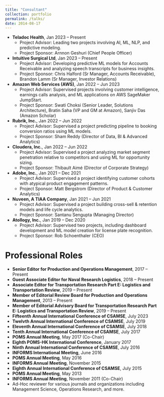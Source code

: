 ```yaml
---
title: "Consultant"
collection: portfolio
permalink: /talks/
date: 2014-08-17
---
```

<ul>
  <li><strong>Teladoc Health</strong>, Jan 2023 – Present
    <ul>
      <li>Project Advisor: Leading two projects involving AI, ML, NLP, and predictive modeling.</li>
      <li>Project Sponsor: Arnnon Geshuri (Chief People Officer)</li>
    </ul>
  </li>

  <li><strong>Intuitive Surgical Ltd</strong>, Jan 2023 – Present
    <ul>
      <li>Project Advisor: Developing predictive ML models for Accounts Receivable and analyzing speech transcripts for business insights.</li>
      <li>Project Sponsor: Chris Halford (Sr Manager, Accounts Receivable), Brandon Lamm (Sr Manager, Investor Relations)</li>
    </ul>
  </li>

  <li><strong>Amazon Web Services (AWS)</strong>, Jan 2022 – Jun 2023
    <ul>
      <li>Project Advisor: Supervised projects involving customer intelligence, earnings calls analysis, and ML applications on AWS SageMaker JumpStart.</li>
      <li>Project Sponsor: Swati Choksi (Senior Leader, Solutions Architecture), Bratin Saha (VP and GM at Amazon), Sanjiv Das (Amazon Scholar)</li>
    </ul>
  </li>

  <li><strong>Rubrik, Inc.</strong>, Jan 2022 – Jun 2022
    <ul>
      <li>Project Advisor: Supervised a project predicting pipeline to booking conversion ratios using ML models.</li>
      <li>Project Sponsor: Sham Reddy (Director of Data, BI & Advanced Analytics)</li>
    </ul>
  </li>

  <li><strong>Cloudera, Inc.</strong>, Jan 2022 – Jun 2022
    <ul>
      <li>Project Advisor: Supervised a project analyzing market segment penetration relative to competitors and using ML for opportunity sizing.</li>
      <li>Project Sponsor: Thibault Aimé (Director of Corporate Strategy)</li>
    </ul>
  </li>

  <li><strong>Adobe, Inc.</strong>, Jan 2021 – Dec 2021
    <ul>
      <li>Project Advisor: Supervised a project identifying customer cohorts with atypical product engagement patterns.</li>
      <li>Project Sponsor: Matt Bergstrom (Director of Product & Customer Analytics)</li>
    </ul>
  </li>

  <li><strong>Nuveen, A TIAA Company</strong>, Jan 2021 – Jun 2021
    <ul>
      <li>Project Advisor: Supervised a project building cross-sell & retention models and life cycle analytics.</li>
      <li>Project Sponsor: Santanu Sengupta (Managing Director)</li>
    </ul>
  </li>

  <li><strong>Atollogy, Inc.</strong>, Jan 2019 – Dec 2020
    <ul>
      <li>Project Advisor: Supervised two projects, including dashboard development and ML model creation for license plate recognition.</li>
      <li>Project Sponsor: Rob Schoenthaler (CEO)</li>
    </ul>
  </li>
</ul>

<h1>Professional Roles</h1>

<ul>
  <li><strong>Senior Editor for Production and Operations Management</strong>, 2017 – Present</li>
  <li><strong>Guest Associate Editor for Naval Research Logistics</strong>, 2018 – Present</li>
  <li><strong>Associate Editor for Transportation Research Part E: Logistics and Transportation Review</strong>, 2019 – Present</li>
  <li><strong>Member of Editorial Review Board for Production and Operations Management</strong>, 2013 – Present</li>
  <li><strong>Member of Editorial Advisory Board for Transportation Research Part E: Logistics and Transportation Review</strong>, 2019 – Present</li>
  <li><strong>Fifteenth Annual International Conference of CSAMSE</strong>, July 2023</li>
  <li><strong>Twelvth Annual International Conference of CSAMSE</strong>, July 2019</li>
  <li><strong>Eleventh Annual International Conference of CSAMSE</strong>, July 2018</li>
  <li><strong>Tenth Annual International Conference of CSAMSE</strong>, July 2017</li>
  <li><strong>POMS Annual Meeting</strong>, May 2017 (Co-Chair)</li>
  <li><strong>Eighth POMS-HK International Conference</strong>, January 2017</li>
  <li><strong>Ninth Annual International Conference of CSAMSE</strong>, July 2016</li>
  <li><strong>INFORMS International Meeting</strong>, June 2016</li>
  <li><strong>POMS Annual Meeting</strong>, May 2016</li>
  <li><strong>INFORMS Annual Meeting</strong>, November 2015</li>
  <li><strong>Eighth Annual International Conference of CSAMSE</strong>, July 2015</li>
  <li><strong>POMS Annual Meeting</strong>, May 2013</li>
  <li><strong>INFORMS Annual Meeting</strong>, November 2011 (Co-Chair)</li>
  <li>Ad-Hoc reviewer for various journals and organizations including Management Science, Operations Research, and more.</li>
</ul>
